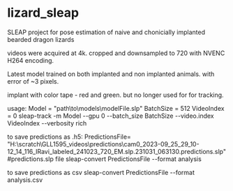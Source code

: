 # lizard_sleap
SLEAP project for pose estimation of naive and chonicially implanted bearded dragon lizards

videos were acquired at 4k. cropped and downsampled to 720 with NVENC H264 encoding.

Latest model trained on both implanted and non implanted animals. with error of ~3 pixels.

implant with color tape - red and green. but no longer used for for tracking.

usage:
Model = "path\to\models\modelFile.slp"
BatchSize = 512
VideoIndex = 0
sleap-track -m Model --gpu 0 --batch_size BatchSize --video.index VideoIndex --verbosity rich


to save predictions as .h5:
PredictionsFile= "H:\scratch\GLL1595_videos\predictions\cam0_2023-09_25_29_10-12_14_116_IRavi_labeled_241023_720_EM.slp.231031_063130.predictions.slp" #predictions.slp file
sleap-convert PredictionsFile --format analysis

to save predictions as csv
sleap-convert PredictionsFile --format analysis.csv
